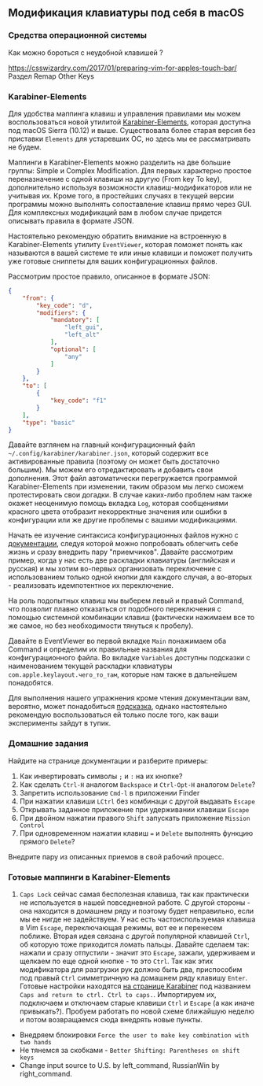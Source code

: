 ## Модификация клавиатуры под себя в macOS

### Средства операционной системы

Как можно бороться с неудобной клавишей <Esc>?

https://csswizardry.com/2017/01/preparing-vim-for-apples-touch-bar/ Раздел Remap Other Keys

### Karabiner-Elements

Для удобства маппинга клавиш и управления правилами мы можем воспользоваться
новой утилитой
[Karabiner-Elements](https://github.com/tekezo/Karabiner-Elements), которая
доступна под macOS Sierra (10.12) и выше. Существовала более старая версия без
приставки `Elements` для устаревших ОС, но здесь мы ее рассматривать не будем.

Маппинги в Karabiner-Elements можно разделить на две большие группы: Simple и
Complex Modification. Для первых характерно простое переназначение с одной клавиши на
другую (From key To key), дополнительно используя возможности
клавиш-модификаторов или не учитывая их. Кроме того, в простейших случаях в
текущей версии программы можно выполнять сопоставление клавиш прямо через GUI.
Для комплексных модификаций вам в любом случае придется описывать правила в
формате JSON.

Настоятельно рекомендую обратить внимание на встроенную в Karabiner-Elements
утилиту `EventViewer`, которая поможет понять как называются в вашей системе те
или иные клавиши и поможет получить уже готовые сниппеты для ваших
конфигурационных файлов.

Рассмотрим простое правило, описанное в формате JSON:

```json
{
    "from": {
        "key_code": "d",
        "modifiers": {
            "mandatory": [
                "left_gui",
                "left_alt"
            ],
            "optional": [
                "any"
            ]
        }
    },
    "to": [
        {
            "key_code": "f1"
        }
    ],
    "type": "basic"
}
```

Давайте взглянем на главный конфигурационный файл
`~/.config/karabiner/karabiner.json`, который содержит все активированные
правила (поэтому он может быть достаточно большим). Мы можем его
отредактировать и добавить свои дополнения. Этот файл автоматически
перегружается программой Karabiner-Elements при изменении, таким образом мы
легко сможем протестировать свои догадки. В случае каких-либо проблем нам также
окажет неоценимую помощь вкладка `Log`, которая сообщениями красного цвета
отобразит некорректные значения или ошибки в конфигурации или же другие проблемы
с вашими модификациями.

Начать ее изучение синтаксиса конфигурационных файлов нужно с
[документации](https://pqrs.org/osx/karabiner/json.html), следуя которой можно
попробовать облегчить себе жизнь и сразу внедрить пару "приемчиков". Давайте
рассмотрим пример, когда у нас есть две раскладки клавиатуры (английская и
русская) и мы хотим во-первых организовать переключение с использованием только
одной кнопки для каждого случая, а во-вторых - реализовать идемпотентное их
переключение.

На роль подопытных клавиш мы выберем левый и правый Command, что позволит плавно
отказаться от подобного переключения с помощью системной комбинации клавиш
(фактически нажимаем все то же самое, но без необходимости тянуться к пробелу).

Давайте в EventViewer во первой вкладке `Main` понажимаем оба Command и
определим их правильные названия для конфигурационного файла. Во вкладке
`Variables` доступны подсказки с наименованием текущей раскладки клавиатуры
`com.apple.keylayout.чего_то_там`, которые нам также в дальнейшем понадобятся.

Для выполнения нашего упражнения кроме чтения документации вам, вероятно, может
понадобиться
[подсказка](https://github.com/pqrs-org/KE-complex_modifications/blob/master/src/json/example_select_input_source.json.erb),
однако настоятельно рекомендую воспользоваться ей только после того, как ваши
эксперименты зайдут в тупик.

### Домашние задания

Найдите на странице документации и разберите примеры:
1. Как инвертировать символы `;` и `:` на их кнопке?
2. Как сделать `Ctrl-H` аналогом `Backspace` и `Ctrl-Opt-H` аналогом `Delete`?
3. Запретить использование `Cmd-l` в приложении Finder
4. При нажатии клавиши `LCtrl` без комбинаци с другой выдавать `Escape`
5. Открывать заданное приложение при удерживании клавиши `Escape`
6. При двойном нажатии правого `Shift` запускать приложение `Mission Control`
7. При одновременном нажатии клавиш `=` и `Delete` выполнять функцию прямого
   `Delete`?

Внедрите пару из описанных приемов в свой рабочий процесс.

### Готовые маппинги в Karabiner-Elements

1. `Caps Lock` сейчас самая бесполезная клавиша, так как практически не
   используется в нашей повседневной работе. С другой стороны - она находится в
   домашнем ряду и поэтому будет неправильно, если мы ее нигде не задействуем. У
   нас есть частоиспользуемая клавиша в Vim `Escape`, переключающая режимы, вот
   ее и перенесем поближе. Вторая идея связана с другой популярной клавишей
   `Ctrl`, об которую тоже приходится ломать пальцы. Давайте сделаем так: нажали
   и сразу отпустили - значит это `Escape`, зажали, удерживаем и щелкаем по еще
   одной кнопке - то это `Ctrl`. Так как этих модификатора для разгрузки рук
   должно быть два, приспособим под правый `Ctrl` симметричную на домашнем ряду
   клавишу `Enter`. Готовые настройки находятся [на странице
   Karabiner](https://pqrs.org/osx/karabiner/complex_modifications/#modifier-keys)
   под названием `Caps and return to ctrl. Ctrl to caps.`. Импортируем их,
   подключаем и отключаем старые клавиши `Ctrl` и `Escape` (а как иначе привыкать?).
   Пробуем работать по новой схеме ближайшую неделю и потом возвращаемся сюда
   внедрять новые пункты.
*  Внедряем блокировки `Force the user to make key combination with two hands`
*  Не тянемся за скобками - `Better Shifting: Parentheses on shift keys`
* Change input source to U.S. by left_command, RussianWin by right_command.


